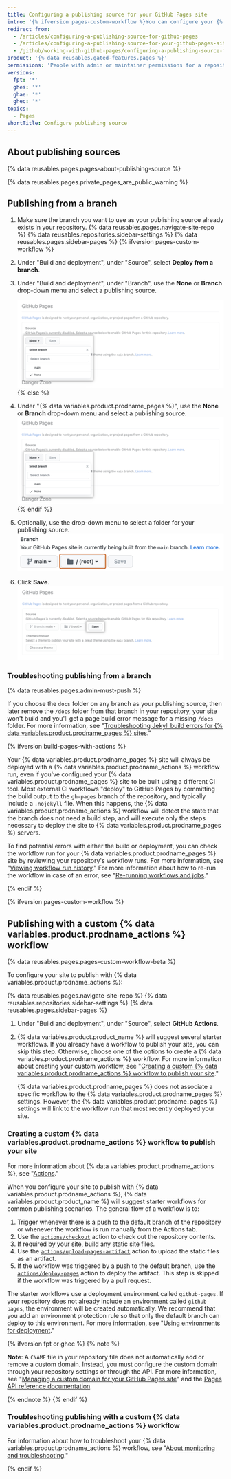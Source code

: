 ```yaml
---
title: Configuring a publishing source for your GitHub Pages site
intro: '{% ifversion pages-custom-workflow %}You can configure your {% data variables.product.prodname_pages %} site to publish when changes are pushed to a specific branch, or you can write a {% data variables.product.prodname_actions %} workflow to publish your site.{% else%}If you use the default publishing source for your {% data variables.product.prodname_pages %} site, your site will publish automatically. You can also choose to publish your site from a different branch or folder.{% endif %}'
redirect_from:
  - /articles/configuring-a-publishing-source-for-github-pages
  - /articles/configuring-a-publishing-source-for-your-github-pages-site
  - /github/working-with-github-pages/configuring-a-publishing-source-for-your-github-pages-site
product: '{% data reusables.gated-features.pages %}'
permissions: 'People with admin or maintainer permissions for a repository can configure a publishing source for a {% data variables.product.prodname_pages %} site.'
versions:
  fpt: '*'
  ghes: '*'
  ghae: '*'
  ghec: '*'
topics:
  - Pages
shortTitle: Configure publishing source
---
```


## About publishing sources

{% data reusables.pages.pages-about-publishing-source %}

{% data reusables.pages.private_pages_are_public_warning %}

## Publishing from a branch

1. Make sure the branch you want to use as your publishing source already exists in your repository.
{% data reusables.pages.navigate-site-repo %}
{% data reusables.repositories.sidebar-settings %}
{% data reusables.pages.sidebar-pages %}
{% ifversion pages-custom-workflow %}
1. Under "Build and deployment", under "Source", select **Deploy from a branch**.
1. Under "Build and deployment", under "Branch", use the **None** or **Branch** drop-down menu and select a publishing source.

   ![Drop-down menu to select a publishing source](/assets/images/help/pages/publishing-source-drop-down.png)
{% else %}
3. Under "{% data variables.product.prodname_pages %}", use the **None** or **Branch** drop-down menu and select a publishing source.
  ![Drop-down menu to select a publishing source](/assets/images/help/pages/publishing-source-drop-down.png)
{% endif %}
4. Optionally, use the drop-down menu to select a folder for your publishing source.
  ![Drop-down menu to select a folder for publishing source](/assets/images/help/pages/publishing-source-folder-drop-down.png)
5. Click **Save**.
  ![Button to save changes to publishing source settings](/assets/images/help/pages/publishing-source-save.png)

### Troubleshooting publishing from a branch

{% data reusables.pages.admin-must-push %}

If you choose the `docs` folder on any branch as your publishing source, then later remove the `/docs` folder from that branch in your repository, your site won't build and you'll get a page build error message for a missing `/docs` folder. For more information, see "[Troubleshooting Jekyll build errors for {% data variables.product.prodname_pages %} sites](/articles/troubleshooting-jekyll-build-errors-for-github-pages-sites#missing-docs-folder)."

{% ifversion build-pages-with-actions %}

Your {% data variables.product.prodname_pages %} site will always be deployed with a {% data variables.product.prodname_actions %} workflow run, even if you've configured your {% data variables.product.prodname_pages %} site to be built using a different CI tool. Most external CI workflows "deploy" to GitHub Pages by committing the build output to the `gh-pages` branch of the repository, and typically include a `.nojekyll` file. When this happens, the {% data variables.product.prodname_actions %} workflow will detect the state that the branch does not need a build step, and will execute only the steps necessary to deploy the site to {% data variables.product.prodname_pages %} servers.

To find potential errors with either the build or deployment, you can check the workflow run for your {% data variables.product.prodname_pages %} site by reviewing your repository's workflow runs. For more information, see "[Viewing workflow run history](/actions/monitoring-and-troubleshooting-workflows/viewing-workflow-run-history)." For more information about how to re-run the workflow in case of an error, see "[Re-running workflows and jobs](/actions/managing-workflow-runs/re-running-workflows-and-jobs)."

{% endif %}

{% ifversion pages-custom-workflow %}

## Publishing with a custom {% data variables.product.prodname_actions %} workflow

{% data reusables.pages.pages-custom-workflow-beta %}

To configure your site to publish with {% data variables.product.prodname_actions %}:

{% data reusables.pages.navigate-site-repo %}
{% data reusables.repositories.sidebar-settings %}
{% data reusables.pages.sidebar-pages %}
1. Under "Build and deployment", under "Source", select **GitHub Actions**.
1. {% data variables.product.product_name %} will suggest several starter workflows. If you already have a workflow to publish your site, you can skip this step. Otherwise, choose one of the options to create a {% data variables.product.prodname_actions %} workflow. For more information about creating your custom workflow, see "[Creating a custom {% data variables.product.prodname_actions %} workflow to publish your site](#creating-a-custom-github-actions-workflow-to-publish-your-site)."

   {% data variables.product.prodname_pages %} does not associate a specific workflow to the {% data variables.product.prodname_pages %} settings. However, the {% data variables.product.prodname_pages %} settings will link to the workflow run that most recently deployed your site.

### Creating a custom {% data variables.product.prodname_actions %} workflow to publish your site

For more information about {% data variables.product.prodname_actions %}, see "[Actions](/actions)."

When you configure your site to publish with {% data variables.product.prodname_actions %}, {% data variables.product.product_name %} will suggest starter workflows for common publishing scenarios. The general flow of a workflow is to:

1. Trigger whenever there is a push to the default branch of the repository or whenever the workflow is run manually from the Actions tab.
1. Use the [`actions/checkout`](https://github.com/actions/checkout) action to check out the repository contents.
1. If required by your site, build any static site files.
1. Use the [`actions/upload-pages-artifact`](https://github.com/actions/upload-pages-artifact) action to upload the static files as an artifact.
1. If the workflow was triggered by a push to the default branch, use the [`actions/deploy-pages`](https://github.com/actions/deploy-pages) action to deploy the artifact. This step is skipped if the workflow was triggered by a pull request.

The starter workflows use a deployment environment called `github-pages`. If your repository does not already include an environment called `github-pages`, the environment will be created automatically. We recommend that you add an environment protection rule so that only the default branch can deploy to this environment. For more information, see "[Using environments for deployment](/actions/deployment/targeting-different-environments/using-environments-for-deployment)."

{% ifversion fpt or ghec %}
{% note %}

**Note**: A `CNAME` file in your repository file does not automatically add or remove a custom domain. Instead, you must configure the custom domain through your repository settings or through the API. For more information, see "[Managing a custom domain for your GitHub Pages site](/pages/configuring-a-custom-domain-for-your-github-pages-site/managing-a-custom-domain-for-your-github-pages-site#configuring-a-subdomain)" and the [Pages API reference documentation](/rest/pages#update-information-about-a-github-pages-site).

{% endnote %}
{% endif %}

### Troubleshooting publishing with a custom {% data variables.product.prodname_actions %} workflow

For information about how to troubleshoot your {% data variables.product.prodname_actions %} workflow, see "[About monitoring and troubleshooting](/actions/monitoring-and-troubleshooting-workflows/about-monitoring-and-troubleshooting)."

{% endif %}
